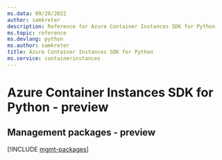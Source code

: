 ```yaml
---
ms.data: 09/28/2022
author: samkreter
description: Reference for Azure Container Instances SDK for Python
ms.topic: reference
ms.devlang: python
ms.author: samkreter
title: Azure Container Instances SDK for Python
ms.service: containerinstances
---
```

# Azure Container Instances SDK for Python - preview

## Management packages - preview
[!INCLUDE [mgmt-packages](container-instances-mgmt-index.md)]